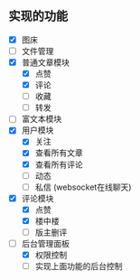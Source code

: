 ## 实现的功能

- [x] 图床
- [ ] 文件管理
- [x] 普通文章模块
  - [x] 点赞
  - [x] 评论
  - [ ] 收藏
  - [ ] 转发
- [ ] 富文本模块
- [x] 用户模块
  - [x] 关注
  - [x] 查看所有文章
  - [x] 查看所有评论
  - [ ] 动态
  - [ ] 私信 (websocket在线聊天)
- [x] 评论模块
  - [x] 点赞
  - [x] 楼中楼
  - [ ] 版主删评
- [ ] 后台管理面板
  - [x] 权限控制
  - [ ] 实现上面功能的后台控制